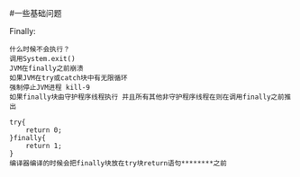 #一些基础问题

Finally:

    什么时候不会执行？
    调用System.exit()
    JVM在finally之前崩溃
    如果JVM在try或catch块中有无限循环
    强制停止JVM进程 kill-9
    如果finally块由守护程序线程执行 并且所有其他非守护程序线程在则在调用finally之前推出

    try{
        return 0;
    }finally{
        return 1;    
    }
    编译器编译的时候会把finally块放在try块return语句********之前

